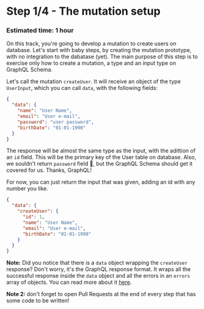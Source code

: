 # Step 1/4 - The mutation setup
### Estimated time: 1 hour

On this track, you're going to develop a mutation to create users on database. Let's start with baby steps, by creating the mutation prototype, with no integration to the dabatase (yet). The main purpose of this step is to exercise only how to create a mutation, a type and an input type on GraphQL Schema.

Let's call the mutation `createUser`. It will receive an object of the type `UserInput`, which you can call `data`, with the following fields:

```json
{
  "data": {
    "name": "User Name",
    "email": "User e-mail",
    "password": "user password",
    "birthDate": "01-01-1990"
  } 
}
```

The response will be almost the same type as the input, with the adittion of an `id` field. This will be the primary key of the User table on database. Also, we souldn't return `password` field 🔑, but the GraphQL Schema should get it covered for us. Thanks, GraphQL!

For now, you can just return the input that was given, adding an id with any number you like.

```json
{
  "data": {
    "createUser": {
      "id": 1,
      "name": "User Name",
      "email": "User e-mail",
      "birthDate": "01-01-1990"
    }
  } 
}
```

**Note:** Did you notice that there is a `data` object wrapping the `createUser` response? Don't worry, it's the GraphQL response format. It wraps all the successful response inside the `data` object and all the errors in an `errors` array of objects. You can read more about it [here](https://github.com/graphql/graphql-spec/blob/master/spec/Section%207%20--%20Response.md#data).

**Note 2:** don't forget to open Pull Requests at the end of every step that has some code to be written!
